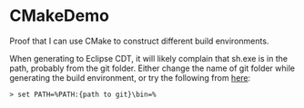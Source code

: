 # CMakeDemo
Proof that I can use CMake to construct different build environments.

When generating to Eclipse CDT, it will likely complain that sh.exe is in the path, probably from the git folder. Either change the name of git folder while generating the build environment, or try the following from [here](https://github.com/filipwasil/fillwave/issues/17):

	> set PATH=%PATH:{path to git}\bin=%